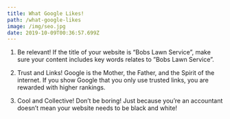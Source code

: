 ```yaml
---
title: What Google Likes!
path: /what-google-likes
image: /img/seo.jpg
date: 2019-10-09T00:36:57.699Z
---
```

1. Be relevant! If the title of your website is “Bobs Lawn Service”, make sure your content includes key words relates to ”Bobs Lawn Service”.



2. Trust and Links! Google is the Mother, the Father, and the Spirit of the internet. If you show Google that you only use trusted links, you are rewarded with higher rankings.



3. Cool and Collective! Don’t be boring! Just because you’re an accountant doesn’t mean your website needs to be black and white!
